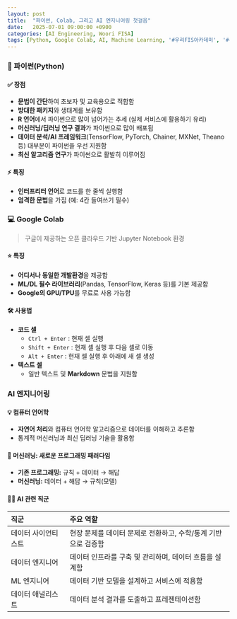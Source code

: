 ```yaml
---
layout: post
title:  "파이썬, Colab, 그리고 AI 엔지니어링 첫걸음"
date:   2025-07-01 09:00:00 +0900
categories: [AI Engineering, Woori FISA]
tags: [Python, Google Colab, AI, Machine Learning, '#우리FIS아카데미', '#우리FISA', '#AI엔지니어링', '#K-디지털트레이닝', '#우리에프아이에스', '#글로벌소프트웨어캠퍼스']
---
```


### 🐍 파이썬(Python)

#### ✅ 장점

- **문법이 간단**하여 초보자 및 교육용으로 적합함
- **방대한 패키지**와 생태계를 보유함
- **R 언어**에서 파이썬으로 많이 넘어가는 추세 (실제 서비스에 활용하기 유리)
- **머신러닝/딥러닝 연구 결과**가 파이썬으로 많이 배포됨
- **데이터 분석/AI 프레임워크**(TensorFlow, PyTorch, Chainer, MXNet, Theano 등) 대부분이 파이썬을 우선 지원함
- **최신 알고리즘 연구**가 파이썬으로 활발히 이루어짐


#### ⚡️ 특징

- **인터프리터 언어**로 코드를 한 줄씩 실행함
- **엄격한 문법**을 가짐 (예: 4칸 들여쓰기 필수)


### 💻 Google Colab

> 구글이 제공하는 오픈 클라우드 기반 Jupyter Notebook 환경

#### ⭐️ 특징

- **어디서나 동일한 개발환경**을 제공함
- **ML/DL 필수 라이브러리**(Pandas, TensorFlow, Keras 등)를 기본 제공함
- **Google의 GPU/TPU**를 무료로 사용 가능함


#### 🛠️ 사용법

- **코드 셀**
    - `Ctrl + Enter` : 현재 셀 실행
    - `Shift + Enter` : 현재 셀 실행 후 다음 셀로 이동
    - `Alt + Enter` : 현재 셀 실행 후 아래에 새 셀 생성
- **텍스트 셀**
    - 일반 텍스트 및 **Markdown** 문법을 지원함


###  AI 엔지니어링

#### 💡 컴퓨터 언어학

- **자연어 처리**와 컴퓨터 언어학 알고리즘으로 데이터를 이해하고 추론함
- 통계적 머신러닝과 최신 딥러닝 기술을 활용함


#### 🔄 머신러닝: 새로운 프로그래밍 패러다임

- **기존 프로그래밍:** 규칙 + 데이터 → 해답
- **머신러닝:** 데이터 + 해답 → 규칙(모델)


#### 👨‍💻 AI 관련 직군

| 직군 | 주요 역할 |
| :-- | :-- |
| 데이터 사이언티스트 | 현장 문제를 데이터 문제로 전환하고, 수학/통계 기반으로 검증함 |
| 데이터 엔지니어 | 데이터 인프라를 구축 및 관리하며, 데이터 흐름을 설계함 |
| ML 엔지니어 | 데이터 기반 모델을 설계하고 서비스에 적용함 |
| 데이터 애널리스트 | 데이터 분석 결과를 도출하고 프레젠테이션함 |
